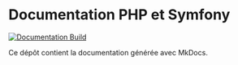 # Documentation PHP et Symfony

[![Documentation Build](https://github.com/owner/repo/actions/workflows/deploy.yml/badge.svg)](https://github.com/owner/repo/actions/workflows/deploy.yml)

Ce dépôt contient la documentation générée avec MkDocs.

